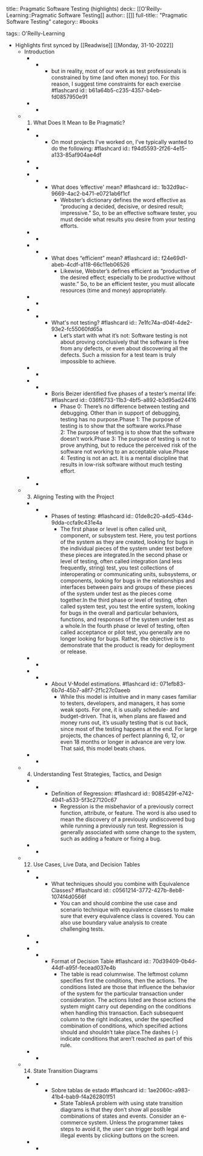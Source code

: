 title:: Pragmatic Software Testing (highlights)
deck:: [[O'Reilly-Learning::Pragmatic Software Testing]]
author:: [[]]
full-title:: "Pragmatic Software Testing"
category:: #books

tags:: O'Reilly-Learning

- Highlights first synced by [[Readwise]] [[Monday, 31-10-2022]]
	- Introduction
		- -
			- but in reality, most of our work as test professionals is constrained by time (and often money) too. For this reason, I suggest time constraints for each exercise #flashcard
			  id:: b61a64b5-c235-4357-b4eb-fd0857950e91
		- -
	- 1. What Does It Mean to Be Pragmatic?
		- -
			- On most projects I’ve worked on, I’ve typically wanted to do the following: #flashcard
			  id:: f94d5593-2f26-4e15-a133-85af904ae4df
		- -
		- -
			- What does ‘effective' mean? #flashcard
			  id:: 1b32d9ac-9669-4ac2-b471-e0721ab6f1cf
				- Webster’s dictionary defines the word effective as “producing a decided, decisive, or desired result; impressive.” So, to be an effective software tester, you must decide what results you desire from your testing efforts.
		- -
		- -
			- What does “efficient” mean? #flashcard
			  id:: f24e69d1-abeb-4cdf-a118-66c11eb06526
				- Likewise, Webster’s defines efficient as “productive of the desired effect; especially to be productive without waste.” So, to be an efficient tester, you must allocate resources (time and money) appropriately.
		- -
		- -
			- What's not testing? #flashcard
			  id:: 7e1fc74a-d04f-4de2-93e2-fc55060fd65a
				- Let’s start with what it’s not: Software testing is not about proving conclusively that the software is free from any defects, or even about discovering all the defects. Such a mission for a test team is truly impossible to achieve.
		- -
		- -
			- Boris Beizer identified five phases of a tester’s mental life: #flashcard
			  id:: 036f6733-11b3-4bf5-a892-b3d95ad24416
				- Phase 0: There’s no difference between testing and debugging. Other than in support of debugging, testing has no purpose.Phase 1: The purpose of testing is to show that the software works.Phase 2: The purpose of testing is to show that the software doesn’t work.Phase 3: The purpose of testing is not to prove anything, but to reduce the perceived risk of the software not working to an acceptable value.Phase 4: Testing is not an act. It is a mental discipline that results in low-risk software without much testing effort.
		- -
	- 3. Aligning Testing with the Project
		- -
			- Phases of testing: #flashcard
			  id:: 01de8c20-a4d5-434d-9dda-ccfa9c431e4a
				- The first phase or level is often called unit, component, or subsystem test. Here, you test portions of the system as they are created, looking for bugs in the individual pieces of the system under test before these pieces are integrated.In the second phase or level of testing, often called integration (and less frequently, string) test, you test collections of interoperating or communicating units, subsystems, or components, looking for bugs in the relationships and interfaces between pairs and groups of these pieces of the system under test as the pieces come together.In the third phase or level of testing, often called system test, you test the entire system, looking for bugs in the overall and particular behaviors, functions, and responses of the system under test as a whole.In the fourth phase or level of testing, often called acceptance or pilot test, you generally are no longer looking for bugs. Rather, the objective is to demonstrate that the product is ready for deployment or release.
		- -
		- -
			- About V-Model estimations. #flashcard
			  id:: 071efb83-6b7d-45b7-a8f7-2f1c27c0aeeb
				- While this model is intuitive and in many cases familiar to testers, developers, and managers, it has some weak spots. For one, it is usually schedule- and budget-driven. That is, when plans are flawed and money runs out, it’s usually testing that is cut back, since most of the testing happens at the end. For large projects, the chances of perfect planning 6, 12, or even 18 months or longer in advance are very low. That said, this model beats chaos.
		- -
	- 4. Understanding Test Strategies, Tactics, and Design
		- -
			- Definition of Regression: #flashcard
			  id:: 9085429f-e742-4941-a533-5f3c27120c67
				- Regression is the misbehavior of a previously correct function, attribute, or feature. The word is also used to mean the discovery of a previously undiscovered bug while running a previously run test. Regression is generally associated with some change to the system, such as adding a feature or fixing a bug.
		- -
	- 12. Use Cases, Live Data, and Decision Tables
		- -
			- What techniques should you combine with Equivalence Classes? #flashcard
			  id:: c0561214-3772-427b-8eb8-1074f4d0566f
				- You can and should combine the use case and scenario technique with equivalence classes to make sure that every equivalence class is covered. You can also use boundary value analysis to create challenging tests.
		- -
		- -
			- Format of Decision Table #flashcard
			  id:: 70d39409-0b4d-44df-a95f-fecead037e4b
				- The table is read columnwise. The leftmost column specifies first the conditions, then the actions. The conditions listed are those that influence the behavior of the system for the particular transaction under consideration. The actions listed are those actions the system might carry out depending on the conditions when handling this transaction. Each subsequent column to the right indicates, under the specified combination of conditions, which specified actions should and shouldn’t take place.The dashes (-) indicate conditions that aren’t reached as part of this rule.
		- -
	- 14. State Transition Diagrams
		- -
			- Sobre tablas de estado #flashcard
			  id:: 1ae2060c-a983-41b4-bab9-f4a262801f51
				- State TablesA problem with using state transition diagrams is that they don’t show all possible combinations of states and events. Consider an e-commerce system. Unless the programmer takes steps to avoid it, the user can trigger both legal and illegal events by clicking buttons on the screen.
		- -